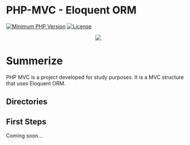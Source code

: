 # PHP-MVC - Eloquent ORM

[![Minimum PHP Version](https://img.shields.io/badge/php-%3E%3D%207.1-8892BF.svg)](https://php.net/)
[![License](https://poser.pugx.org/typo3/cms/license)](https://packagist.org/packages/typo3/cms)

<p align="center">
	  <img src="https://ramos3d.com/logo/ramos3d-logo.png" />
</p>

# Summerize
PHP MVC is a project developed for study purposes. It is a MVC structure that uses Eloquent ORM.

## Directories

## First Steps
Coming soon...
